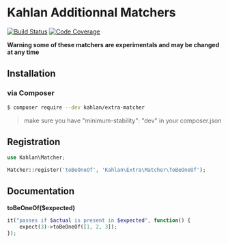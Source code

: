 # Kahlan Additionnal Matchers

[![Build Status](https://travis-ci.org/kahlan/extra-matcher.svg?branch=master)](https://travis-ci.org/kahlan/extra-matcher)
[![Code Coverage](https://scrutinizer-ci.com/g/kahlan/resource/badges/coverage.png?b=master)](https://scrutinizer-ci.com/g/kahlan/extra-matcher/)

**Warning some of these matchers are experimentals and may be changed at any time**

## Installation

### via Composer

```bash
$ composer require --dev kahlan/extra-matcher
```

> make sure you have "minimum-stability": "dev" in your composer.json

## Registration

```php
use Kahlan\Matcher;

Matcher::register('toBeOneOf', 'Kahlan\Extra\Matcher\ToBeOneOf');
```

## Documentation

**toBeOneOf($expected)**

```php
it("passes if $actual is present in $expected", function() {
    expect(3)->toBeOneOf([1, 2, 3]);
});
```
